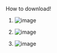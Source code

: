 How to download!

1. ![image](https://user-images.githubusercontent.com/91093196/146565279-7ebfba7f-b9fa-4bab-bf51-4cae2609eb98.png)



2. ![image](https://user-images.githubusercontent.com/91093196/146565359-cc64e8c5-12d9-45fa-9acb-e96de43a52fc.png)



3. ![image](https://user-images.githubusercontent.com/91093196/146565382-e93a935a-6501-4975-999f-31ed97ab6734.png)
